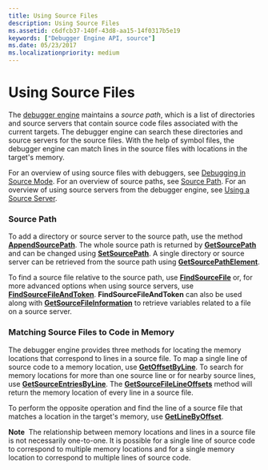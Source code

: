 ```yaml
---
title: Using Source Files
description: Using Source Files
ms.assetid: c6dfcb37-140f-43d8-aa15-14f0317b5e19
keywords: ["Debugger Engine API, source"]
ms.date: 05/23/2017
ms.localizationpriority: medium
---
```


# Using Source Files


The [debugger engine](introduction.md#debugger-engine) maintains a *source path*, which is a list of directories and source servers that contain source code files associated with the current targets. The debugger engine can search these directories and source servers for the source files. With the help of symbol files, the debugger engine can match lines in the source files with locations in the target's memory.

For an overview of using source files with debuggers, see [Debugging in Source Mode](debugging-in-source-mode.md). For an overview of source paths, see [Source Path](source-path.md). For an overview of using source servers from the debugger engine, see [Using a Source Server](using-a-source-server.md).

### <span id="source_path"></span><span id="SOURCE_PATH"></span>Source Path

To add a directory or source server to the source path, use the method [**AppendSourcePath**](https://docs.microsoft.com/windows-hardware/drivers/ddi/content/dbgeng/nf-dbgeng-idebugsymbols3-appendsourcepath). The whole source path is returned by [**GetSourcePath**](https://docs.microsoft.com/windows-hardware/drivers/ddi/content/dbgeng/nf-dbgeng-idebugsymbols3-getsourcepath) and can be changed using [**SetSourcePath**](https://docs.microsoft.com/windows-hardware/drivers/ddi/content/dbgeng/nf-dbgeng-idebugsymbols3-setsourcepath). A single directory or source server can be retrieved from the source path using [**GetSourcePathElement**](https://docs.microsoft.com/windows-hardware/drivers/ddi/content/dbgeng/nf-dbgeng-idebugsymbols3-getsourcepathelement).

To find a source file relative to the source path, use [**FindSourceFile**](https://docs.microsoft.com/windows-hardware/drivers/ddi/content/dbgeng/nf-dbgeng-idebugsymbols3-findsourcefile) or, for more advanced options when using source servers, use [**FindSourceFileAndToken**](https://docs.microsoft.com/windows-hardware/drivers/ddi/content/dbgeng/nf-dbgeng-idebugadvanced3-findsourcefileandtoken). **FindSourceFileAndToken** can also be used along with [**GetSourceFileInformation**](https://docs.microsoft.com/windows-hardware/drivers/ddi/content/dbgeng/nf-dbgeng-idebugadvanced3-getsourcefileinformation) to retrieve variables related to a file on a source server.

### <span id="matching_source_files_to_code_in_memory"></span><span id="MATCHING_SOURCE_FILES_TO_CODE_IN_MEMORY"></span>Matching Source Files to Code in Memory

The debugger engine provides three methods for locating the memory locations that correspond to lines in a source file. To map a single line of source code to a memory location, use [**GetOffsetByLine**](https://docs.microsoft.com/windows-hardware/drivers/ddi/content/dbgeng/nf-dbgeng-idebugsymbols3-getoffsetbyline). To search for memory locations for more than one source line or for nearby source lines, use [**GetSourceEntriesByLine**](https://docs.microsoft.com/windows-hardware/drivers/ddi/content/dbgeng/nf-dbgeng-idebugsymbols3-getsourceentriesbyline). The [**GetSourceFileLineOffsets**](https://docs.microsoft.com/windows-hardware/drivers/ddi/content/dbgeng/nf-dbgeng-idebugsymbols3-getsourcefilelineoffsets) method will return the memory location of every line in a source file.

To perform the opposite operation and find the line of a source file that matches a location in the target's memory, use [**GetLineByOffset**](https://docs.microsoft.com/windows-hardware/drivers/ddi/content/dbgeng/nf-dbgeng-idebugsymbols3-getlinebyoffset).

**Note**  The relationship between memory locations and lines in a source file is not necessarily one-to-one. It is possible for a single line of source code to correspond to multiple memory locations and for a single memory location to correspond to multiple lines of source code.

 

 

 






